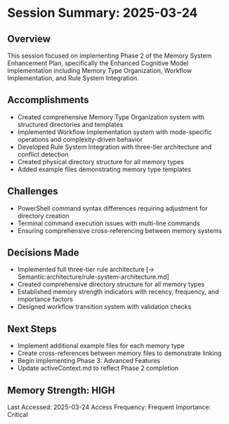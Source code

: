 # Session Summary: 2025-03-24

## Overview

This session focused on implementing Phase 2 of the Memory System Enhancement
Plan, specifically the Enhanced Cognitive Model implementation including Memory
Type Organization, Workflow Implementation, and Rule System Integration.

## Accomplishments

- Created comprehensive Memory Type Organization system with structured
  directories and templates
- Implemented Workflow Implementation system with mode-specific operations and
  complexity-driven behavior
- Developed Rule System Integration with three-tier architecture and conflict
  detection
- Created physical directory structure for all memory types
- Added example files demonstrating memory type templates

## Challenges

- PowerShell command syntax differences requiring adjustment for directory
  creation
- Terminal command execution issues with multi-line commands
- Ensuring comprehensive cross-referencing between memory systems

## Decisions Made

- Implemented full three-tier rule architecture [→
  Semantic:architecture/rule-system-architecture.md]
- Created comprehensive directory structure for all memory types
- Established memory strength indicators with recency, frequency, and importance
  factors
- Designed workflow transition system with validation checks

## Next Steps

- Implement additional example files for each memory type
- Create cross-references between memory files to demonstrate linking
- Begin implementing Phase 3: Advanced Features
- Update activeContext.md to reflect Phase 2 completion

## Memory Strength: HIGH

Last Accessed: 2025-03-24 Access Frequency: Frequent Importance: Critical
